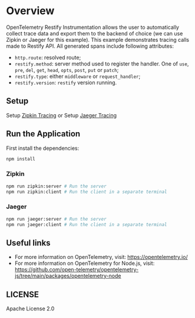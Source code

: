 # Overview

OpenTelemetry Restify Instrumentation allows the user to automatically collect trace data and export them to the backend of choice (we can use Zipkin or Jaeger for this example). This example demonstrates tracing calls made to Restify API. All generated spans include following attributes:

- `http.route`: resolved route;
- `restify.method`: server method used to register the handler. One of `use`, `pre`, `del`, `get`, `head`, `opts`, `post`, `put` or `patch`;
- `restify.type`: either `middleware` or `request_handler`;
- `restify.version`: `restify` version running.

## Setup

Setup [Zipkin Tracing](https://zipkin.io/pages/quickstart.html)
or
Setup [Jaeger Tracing](https://www.jaegertracing.io/docs/latest/getting-started/#all-in-one)

## Run the Application

First install the dependencies:

```sh
npm install
```

### Zipkin

```sh
npm run zipkin:server # Run the server
npm run zipkin:client # Run the client in a separate terminal
```

### Jaeger

```sh
npm run jaeger:server # Run the server
npm run jaeger:client # Run the client in a separate terminal
```

## Useful links

- For more information on OpenTelemetry, visit: <https://opentelemetry.io/>
- For more information on OpenTelemetry for Node.js, visit: <https://github.com/open-telemetry/opentelemetry-js/tree/main/packages/opentelemetry-node>

## LICENSE

Apache License 2.0
